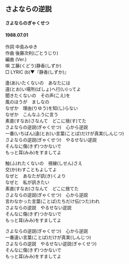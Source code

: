 ## さよならの逆説
#### さよならのぎゃくせつ
#### 1988.07.01


作詞     中島みゆき  
作曲     後藤次利(ごとうじり)  
編曲 (Ver.)     
唄       工藤(くどう)静香(しずか)   
□ LYRIC (b)▼『静香(しずか)』   


逢(あ)いたくないの　あなたには  
遠(とお)い場所(ばしょ)へ行(い)ってよ  
聞きたくないの　その声(こえ)を  
風のほうが　ましなの  
なぜか　理由(りゆう)を知(し)らない  
なぜか　こんなふうに言う  
素直(すなお)さなんて　どこに捨(す)てた  
さよならの逆説(ぎゃくせつ)　心から逆説  
一番(いちばん)遠(とお)い言葉(ことば)だけが真実(しんじつ)  
さよならの逆説(ぎゃくせつ)　やるせない逆説  
そんなに傷(きず)つかないで  
もっと耳(みみ)をすましてよ  
  
触(ふ)れたくないの　視線(しせん)さえ  
交(か)わすこともよしてよ  
なぜと　あなたが訊(き)くより  
なぜと　私が訊きたい  
素直(すなお)さなんて　どこに捨てた  
さよならの逆説(ぎゃくせつ)　心から逆説  
言わなかった言葉(ことば)たちだけ伝(つた)われ  
さよならの逆説　やるせない逆説  
そんなに傷(きず)つかないで  
もっと耳(みみ)をすましてよ  
  
さよならの逆説(ぎゃくせつ)　心から逆説  
一番遠い言葉(ことば)だけが真実(しんじつ)  
さよならの逆説　やるせない逆説(ぎゃくせつ)  
そんなに傷(きず)つかないで  
もっと耳(みみ)をすましてよ  